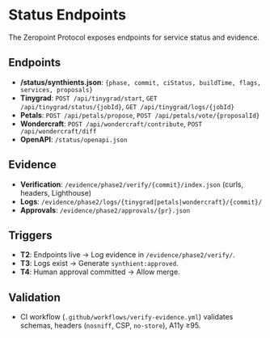 # Status Endpoints
The Zeropoint Protocol exposes endpoints for service status and evidence.

## Endpoints
- **/status/synthients.json**: `{phase, commit, ciStatus, buildTime, flags, services, proposals}`
- **Tinygrad**: `POST /api/tinygrad/start`, `GET /api/tinygrad/status/{jobId}`, `GET /api/tinygrad/logs/{jobId}`
- **Petals**: `POST /api/petals/propose`, `POST /api/petals/vote/{proposalId}`
- **Wondercraft**: `POST /api/wondercraft/contribute`, `POST /api/wondercraft/diff`
- **OpenAPI**: `/status/openapi.json`

## Evidence
- **Verification**: `/evidence/phase2/verify/{commit}/index.json` (curls, headers, Lighthouse)
- **Logs**: `/evidence/phase2/logs/{tinygrad|petals|wondercraft}/{commit}/`
- **Approvals**: `/evidence/phase2/approvals/{pr}.json`

## Triggers
- **T2**: Endpoints live → Log evidence in `/evidence/phase2/verify/`.
- **T3**: Logs exist → Generate `synthient:approved`.
- **T4**: Human approval committed → Allow merge.

## Validation
- CI workflow (`.github/workflows/verify-evidence.yml`) validates schemas, headers (`nosniff`, CSP, `no-store`), A11y ≥95.

